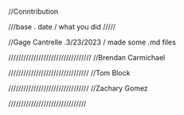 //Conntribution

///base 
. date / what you did
/////

//Gage Cantrelle
.3/23/2023 / made some .md files


/////////////////////////////////
//Brendan Carmichael


////////////////////////////////
//Tom Block 


////////////////////////////////
//Zachary Gomez


///////////////////////////////